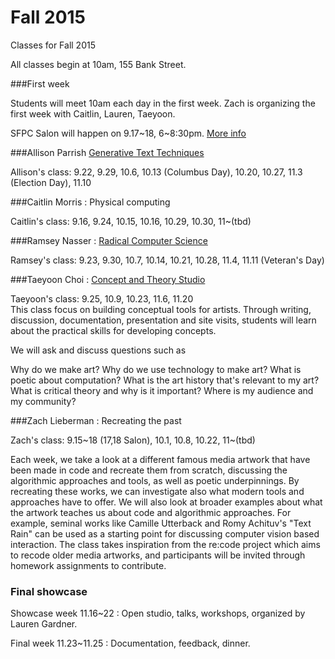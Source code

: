 # Fall 2015

Classes for Fall 2015 


All classes begin at 10am, 155 Bank Street. 

###First week

Students will meet 10am each day in the first week. Zach is organizing the first week with Caitlin, Lauren, Taeyoon. 

SFPC Salon will happen on 9.17~18, 6~8:30pm.  [More info](http://blog.sfpc.io/post/128720823751/sfpc-salon)
 


###Allison Parrish [Generative Text Techniques](https://github.com/aparrish/sfpc-gen-text-2015)



Allison's class: 9.22, 9.29, 10.6, 10.13 (Columbus Day), 10.20, 10.27, 11.3 (Election Day), 11.10



###Caitlin Morris : Physical computing 

 

Caitlin's class: 9.16, 9.24, 10.15, 10.16, 10.29, 10.30, 11~(tbd)   

 

###Ramsey Nasser : [Radical Computer Science](http://radicalcomputerscience.tumblr.com/)

Ramsey's class: 9.23, 9.30, 10.7, 10.14, 10.21, 10.28, 11.4, 11.11 (Veteran's Day) 
 
###Taeyoon Choi : [Concept and Theory Studio](https://github.com/tchoi8/ConceptsClass)
   

Taeyoon's class: 9.25, 10.9, 10.23, 11.6, 11.20  
This class focus on building conceptual tools for artists. Through writing, discussion, documentation, presentation and site visits, students will learn about the practical skills for developing concepts.

We will ask and discuss questions such as 

Why do we make art?
Why do we use technology to make art?
What is poetic about computation? 
What is the art history that's relevant to my art?
What is critical theory and why is it important?
Where is my audience and my community?

###Zach Lieberman : Recreating the past



Zach's class: 9.15~18 (17,18 Salon), 10.1, 10.8, 10.22, 11~(tbd) 



Each week, we take a look at a different famous media artwork that have been made in code and recreate them from scratch, discussing the algorithmic approaches and tools, as well as poetic underpinnings.  By recreating these works, we can investigate also what modern tools and approaches have to offer.  We will also look at broader examples about what the artwork teaches us about code and algorithmic approaches.  For example, seminal works like Camille Utterback and Romy Achituv's "Text Rain" can be used as a starting point for discussing computer vision based interaction.  The class takes inspiration from the re:code project which aims to recode older media artworks, and participants will be invited through homework assignments to contribute.   

### Final showcase



Showcase week 11.16~22 : Open studio, talks, workshops, organized by Lauren Gardner.  

Final week 11.23~11.25 : Documentation, feedback, dinner. 

